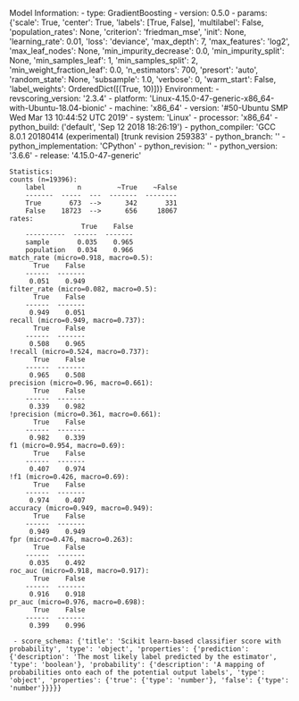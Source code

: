 Model Information:
	 - type: GradientBoosting
	 - version: 0.5.0
	 - params: {'scale': True, 'center': True, 'labels': [True, False], 'multilabel': False, 'population_rates': None, 'criterion': 'friedman_mse', 'init': None, 'learning_rate': 0.01, 'loss': 'deviance', 'max_depth': 7, 'max_features': 'log2', 'max_leaf_nodes': None, 'min_impurity_decrease': 0.0, 'min_impurity_split': None, 'min_samples_leaf': 1, 'min_samples_split': 2, 'min_weight_fraction_leaf': 0.0, 'n_estimators': 700, 'presort': 'auto', 'random_state': None, 'subsample': 1.0, 'verbose': 0, 'warm_start': False, 'label_weights': OrderedDict([(True, 10)])}
	Environment:
	 - revscoring_version: '2.3.4'
	 - platform: 'Linux-4.15.0-47-generic-x86_64-with-Ubuntu-18.04-bionic'
	 - machine: 'x86_64'
	 - version: '#50-Ubuntu SMP Wed Mar 13 10:44:52 UTC 2019'
	 - system: 'Linux'
	 - processor: 'x86_64'
	 - python_build: ('default', 'Sep 12 2018 18:26:19')
	 - python_compiler: 'GCC 8.0.1 20180414 (experimental) [trunk revision 259383'
	 - python_branch: ''
	 - python_implementation: 'CPython'
	 - python_revision: ''
	 - python_version: '3.6.6'
	 - release: '4.15.0-47-generic'
	
	Statistics:
	counts (n=19396):
		label        n         ~True    ~False
		-------  -----  ---  -------  --------
		True       673  -->      342       331
		False    18723  -->      656     18067
	rates:
		              True    False
		----------  ------  -------
		sample       0.035    0.965
		population   0.034    0.966
	match_rate (micro=0.918, macro=0.5):
		  True    False
		------  -------
		 0.051    0.949
	filter_rate (micro=0.082, macro=0.5):
		  True    False
		------  -------
		 0.949    0.051
	recall (micro=0.949, macro=0.737):
		  True    False
		------  -------
		 0.508    0.965
	!recall (micro=0.524, macro=0.737):
		  True    False
		------  -------
		 0.965    0.508
	precision (micro=0.96, macro=0.661):
		  True    False
		------  -------
		 0.339    0.982
	!precision (micro=0.361, macro=0.661):
		  True    False
		------  -------
		 0.982    0.339
	f1 (micro=0.954, macro=0.69):
		  True    False
		------  -------
		 0.407    0.974
	!f1 (micro=0.426, macro=0.69):
		  True    False
		------  -------
		 0.974    0.407
	accuracy (micro=0.949, macro=0.949):
		  True    False
		------  -------
		 0.949    0.949
	fpr (micro=0.476, macro=0.263):
		  True    False
		------  -------
		 0.035    0.492
	roc_auc (micro=0.918, macro=0.917):
		  True    False
		------  -------
		 0.916    0.918
	pr_auc (micro=0.976, macro=0.698):
		  True    False
		------  -------
		 0.399    0.996
	
	 - score_schema: {'title': 'Scikit learn-based classifier score with probability', 'type': 'object', 'properties': {'prediction': {'description': 'The most likely label predicted by the estimator', 'type': 'boolean'}, 'probability': {'description': 'A mapping of probabilities onto each of the potential output labels', 'type': 'object', 'properties': {'true': {'type': 'number'}, 'false': {'type': 'number'}}}}}

